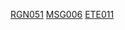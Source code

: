 [RGN051](DocumentoDeRegrasv2.md#rgn051)
[MSG006](DocumentoDeMensagensv2.md#msg006)
[ETE011](ETE011.md)
